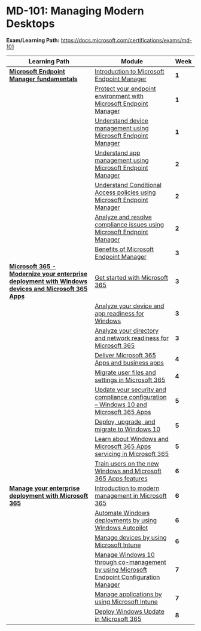 # MD-101: Managing Modern Desktops

**Exam/Learning Path:** https://docs.microsoft.com/certifications/exams/md-101

| **Learning Path** | **Module** | **Week** |
|-|-|-|
|**[Microsoft Endpoint Manager fundamentals](https://docs.microsoft.com/learn/paths/endpoint-manager-fundamentals/)**| [Introduction to Microsoft Endpoint Manager](https://docs.microsoft.com/learn/modules/intro-to-endpoint-manager/) | **1** 
| | [Protect your endpoint environment with Microsoft Endpoint Manager](https://docs.microsoft.com/learn/modules/protect-endpoints-with-endpoint-manager/) | **1** 
| | [Understand device management using Microsoft Endpoint Manager](https://docs.microsoft.com/learn/modules/manage-devices-with-microsoft-endpoint-manager/) | **1** 
| | [Understand app management using Microsoft Endpoint Manager](https://docs.microsoft.com/learn/modules/app-management-using-microsoft-endpoint-manager/) | **2** 
| | [Understand Conditional Access policies using Microsoft Endpoint Manager](https://docs.microsoft.com/learn/modules/policy-security-management-using-microsoft-endpoint-manager/) | **2** 
| | [Analyze and resolve compliance issues using Microsoft Endpoint Manager](https://docs.microsoft.com/learn/modules/compliance-endpoint-manager/) | **2** 
| | [Benefits of Microsoft Endpoint Manager](https://docs.microsoft.com/learn/modules/benefits-microsoft-endpoint-manager/) | **3** 
|**[Microsoft 365 - Modernize your enterprise deployment with Windows devices and Microsoft 365 Apps](https://docs.microsoft.com/learn/paths/m365-getmodern/)**| [Get started with Microsoft 365](https://docs.microsoft.com/learn/modules/m365-get-modern-intro/) | **3** 
| | [Analyze your device and app readiness for Windows](https://docs.microsoft.com/learn/modules/m365-modern-device-app/) | **3** 
| | [Analyze your directory and network readiness for Microsoft 365](https://docs.microsoft.com/learn/modules/m365-directory-network-readiness/) | **3** 
| | [Deliver Microsoft 365 Apps and business apps](https://docs.microsoft.com/learn/modules/m365-office-lob-apps/) | **4** 
| | [Migrate user files and settings in Microsoft 365](https://docs.microsoft.com/learn/modules/m365-user-files-settings/) | **4** 
| | [Update your security and compliance configuration – Windows 10 and Microsoft 365 Apps](https://docs.microsoft.com/learn/modules/m365-modern-security-and-compliance/) | **5** 
| | [Deploy, upgrade, and migrate to Windows 10](https://docs.microsoft.com/learn/modules/m365-modern-os-deployment/) | **5** 
| | [Learn about Windows and Microsoft 365 Apps servicing in Microsoft 365](https://docs.microsoft.com/learn/modules/m365-modern-windows-office-servicing/) | **5** 
| | [Train users on the new Windows and Microsoft 365 Apps features](https://docs.microsoft.com/learn/modules/m365-modern-usercomm-training/) | **6** 
|**[Manage your enterprise deployment with Microsoft 365](https://docs.microsoft.com/learn/paths/manage-enterprise-deployment-m365/)**| [Introduction to modern management in Microsoft 365](https://docs.microsoft.com/learn/modules/introduction-to-modern-management-in-microsoft-365/) | **6** 
| | [Automate Windows deployments by using Windows Autopilot](https://docs.microsoft.com/learn/modules/automate-windows-deployments-by-using-windows-autopilot/) | **6** 
| | [Manage devices by using Microsoft Intune](https://docs.microsoft.com/learn/modules/manage-devices-by-using-microsoft-intune/) | **6** 
| | [Manage Windows 10 through co-management by using Microsoft Endpoint Configuration Manager](https://docs.microsoft.com/learn/modules/manage-windows-10-through-co-management-by-using-system-center-configuration-manager/) | **7** 
| | [Manage applications by using Microsoft Intune](https://docs.microsoft.com/learn/modules/manage-applications-by-using-microsoft-intune/) | **7** 
| | [Deploy Windows Update in Microsoft 365](https://docs.microsoft.com/learn/modules/deploy-windows-update-microsoft-365/) | **8** 

